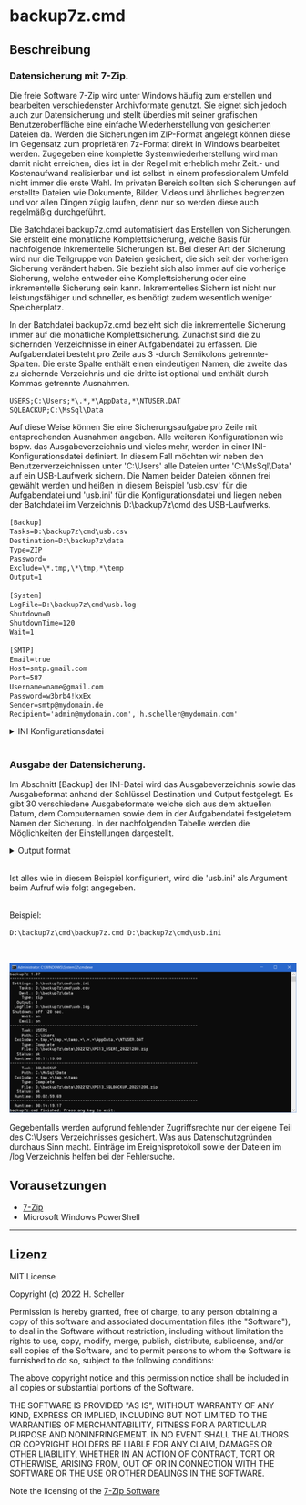 backup7z.cmd
==========

## Beschreibung
### Datensicherung mit 7-Zip.
<p>Die freie Software 7-Zip wird unter Windows häufig zum erstellen und bearbeiten verschiedenster Archivformate genutzt. Sie eignet sich jedoch auch zur Datensicherung und stellt überdies mit seiner grafischen Benutzeroberfläche eine einfache Wiederherstellung von gesicherten Dateien da. Werden die Sicherungen im ZIP-Format angelegt können diese im Gegensatz zum proprietären 7z-Format direkt in Windows bearbeitet werden. Zugegeben eine komplette Systemwiederherstellung wird man damit nicht erreichen, dies ist in der Regel mit erheblich mehr Zeit.- und Kostenaufwand realisierbar und ist selbst in einem professionalem Umfeld nicht immer die erste Wahl. Im privaten Bereich sollten sich Sicherungen auf erstellte Dateien wie Dokumente, Bilder, Videos und ähnliches begrenzen und vor allen Dingen zügig laufen, denn nur so werden diese auch regelmäßig durchgeführt.</p>

<p>Die Batchdatei backup7z.cmd automatisiert das Erstellen von Sicherungen. Sie erstellt eine monatliche Komplettsicherung, welche Basis für nachfolgende inkrementelle Sicherungen ist. Bei dieser Art der Sicherung wird nur die Teilgruppe von Dateien gesichert, die sich seit der vorherigen Sicherung verändert haben. Sie bezieht sich also immer auf die vorherige Sicherung, welche entweder eine Komplettsicherung oder eine inkrementelle Sicherung sein kann. Inkrementelles Sichern ist nicht nur leistungsfähiger und schneller, es benötigt zudem wesentlich weniger Speicherplatz.</p>

<p>In der Batchdatei backup7z.cmd bezieht sich die inkrementelle Sicherung immer auf die monatliche Komplettsicherung. Zunächst sind die zu sichernden Verzeichnisse in einer Aufgabendatei zu erfassen. Die Aufgabendatei besteht pro Zeile aus 3 -durch Semikolons getrennte- Spalten. Die erste Spalte enthält einen eindeutigen Namen, die zweite das zu sichernde Verzeichnis und die dritte ist optional und enthält durch Kommas getrennte Ausnahmen.</p>

```text
USERS;C:\Users;*\.*,*\AppData,*\NTUSER.DAT
SQLBACKUP;C:\MsSql\Data
```
<p>Auf diese Weise können Sie eine Sicherungsaufgabe pro Zeile mit entsprechenden Ausnahmen angeben. Alle weiteren Konfigurationen wie bspw. das Ausgabeverzeichnis und vieles mehr, werden in einer INI-Konfigurationsdatei definiert. In diesem Fall möchten wir neben den Benutzerverzeichnissen unter 'C:\Users' alle Dateien unter 'C:\MsSql\Data' auf ein USB-Laufwerk sichern. Die Namen beider Dateien können frei gewählt werden und heißen in diesem Beispiel 'usb.csv' für die Aufgabendatei und 'usb.ini' für die Konfigurationsdatei und liegen neben der Batchdatei im Verzeichnis D:\backup7z\cmd des USB-Laufwerks.</p>

```text
[Backup]
Tasks=D:\backup7z\cmd\usb.csv
Destination=D:\backup7z\data
Type=ZIP
Password=
Exclude=\*.tmp,\*\tmp,*\temp
Output=1

[System]
LogFile=D:\backup7z\cmd\usb.log
Shutdown=0
ShutdownTime=120
Wait=1

[SMTP]
Email=true
Host=smtp.gmail.com
Port=587
Username=name@gmail.com
Password=w3brb4!kxEx
Sender=smtp@mydomain.de
Recipient='admin@mydomain.com','h.scheller@mydomain.com'
```

<details><summary>INI Konfigurationsdatei</summary>

### Konfiguration der INI-Datei.
<p>INI-Dateien enthalten Schlüssel-Wert-Paare, die in Abschnitte unterteilt sind. Unsere INI-Datei ist in drei Abschnitte unterteilt und enthält alle notwendigen Einstellungen wie wo und in welchem Format gespeichert werden soll. INI-Dateien sind vorteilhaft, wenn unterschiedliche Konfigurationen erstellt werden sollen. Wenn Sie beispielsweise Backups über den Taskplaner durchführen und einem Benutzer auch ermöglichen möchten, diese manuell auszuführen, sind unterschiedliche Konfigurationen mit unterschiedlichen INI-Dateien recht einfach zu bewerkstelligen.</p>

**[Backup]**
<h5>
<table><tr>
<td>Tasks</td>
<td>Gibt den Namen der Aufgabendatei an.</td>
</tr><tr>
<td>Destination</td><td>Gibt das Sicherungsziel an. Meist eine externe Festplatte oder ein Netzlaufwerk, auf dem das Backup gespeichert werden soll. Wenn ein UNC-Pfad angegeben wird, sollte die Authentifizierung vorher in Windows gespeichert werden.</td>
</tr><tr>
<td>Type</td>
<td>Gibt den Typ des Sicherungsarchiv an. Mögliche Werte sind zip oder 7z. Der Typ zip ist Standard und wird auch direkt von Windows unterstützt.</td>
</tr><tr>
<td>Password</td>
<td>Durch Angabe eines Kennwortes wird das Sicherungsarchiv verschlüsselt.</td>
</tr><tr>
<td>Exclude</td>
<td>Generelle Ausschluss Maske für Dateien und Verzeichnise welche durch Kommas getrennt sein müssen. Ein Beispiel wäre: *\tmp,*.bak,*.tmp  Dieser Wert ergänzt den in der Aufgabendatei angegebenen Wert.</td>
</tr><tr>
<td>Output</td>
<td>Definiert das Ausgabeformat des Sicherungsarchives. Das Ausgabeformat besteht aus dem Aufgabenamen, Computernamen sowie dem Datum. Es sind 30 verschiedene Ausgabeformate welche nachfolgend beschrieben sind.</td>
</tr></table>
</h5>
<br/>

**[System]**
<h5><table><tr>
<td>LogFile</td>
<td>Datei, die die Sicherungen protokolliert. Standardwert ist der Computername im Ausführungsverzeichnis.</td>
</tr><tr>
<td>Shutdown</td>
<td>Schalter, fährt den Computer herunter, nachdem die Sicherung abgeschlossen ist. Gültige Werte sind 0/1 off/on true/false.</td>
</tr><tr>
<td>ShutdownTime</td>
<td>Legt die Abschaltzeit in Sekunden fest. Es können Werte zwischen 30 und 600 angegeben werden.</td>
</tr><tr>
<td>Wait</td>
<td>Schalter, wartet nach der Ausführung auf eine Tastatureingabe. Gültige Werte sind 0/1 off/on true/false.</td>
</tr></table></h5>
<br/>

**[SMTP]**
<h5><table><tr>
<td>Email</td>
<td>Schalter, sendet nach der Sicherung eine E-Mail über SMTP. Vorausgesetzt, nachfolgende Werte sind korrekt. Gültige Werte sind 0/1 off/on true/false.</td>
</tr><tr>
<td>Host</td>
<td>SMTP Host.</td>
</tr><tr>
<td>Port</td>
<td>SMTP Port meist 25 or 587</td>
</tr><tr>
<td>Username</td>
<td>Benutzername</td>
</tr><tr>
<td>Password</td>
<td>Kennwort</td>
</tr><tr>
<td>Sender</td>
<td>Name des Absenders.</td>
</tr><tr>
<td>Recipient</td>
<td>Achtung, im Gegensatz zum Absender müssen die Empfänger immer in Anführungszeichen gesetzt werden. Wenn Sie mehrere angeben möchten, müssen diese durch Kommas getrennt werden. z.B. 'admin@mydomain.com','h.scheller@mydomain.com'</td>
</tr></table></h5></p>
</details>
<br/>


### Ausgabe der Datensicherung.
<p>Im Abschnitt [Backup] der INI-Datei wird das Ausgabeverzeichnis sowie das Ausgabeformat anhand der Schlüssel Destination und Output festgelegt. Es gibt 30 verschiedene Ausgabeformate welche sich aus dem aktuellen Datum, dem Computernamen sowie dem in der Aufgabendatei festgeletem Namen der Sicherung. In der nachfolgenden Tabelle werden die Möglichkeiten der Einstellungen dargestellt.<p>

<details><summary>Output format</summary>
<p>
<br/>
<h5>
<table>
<tr><td>ID</td><td>Directory</td><td>File</td></tr>
<tr><td>1</td><td>BACKUP\JJJJMM</td><td>COMPUTERNAME_NAME_JJJJMMTT.zip</td></tr>
<tr><td>2</td><td>BACKUP\JJJJMM</td><td>COMPUTERNAME_JJJJMMTT_NAME.zip</td></tr>
<tr><td>3</td><td>BACKUP\JJJJMM</td><td>NAME_COMPUTERNAME_JJJJMMTT.zip</td></tr>
<tr><td>4</td><td>BACKUP\JJJJMM</td><td>NAME_JJJJMMTT_COMPUTERNAME.zip</td></tr>
<tr><td>5</td><td>BACKUP\JJJJMM</td><td>JJJJMMTT_COMPUTERNAME_NAME.zip</td></tr>
<tr><td>6</td><td>BACKUP\JJJJMM</td><td>JJJJMMTT_NAME_COMPUTERNAME.zip</td></tr>
<tr><td>7</td><td>BACKUP\JJJJMM_COMPUTERNAME</td><td>COMPUTERNAME_NAME_JJJJMMTT.zip</td></tr>
<tr><td>8</td><td>BACKUP\JJJJMM_COMPUTERNAME</td><td>COMPUTERNAME_JJJJMMTT_NAME.zip</td></tr>
<tr><td>9</td><td>BACKUP\JJJJMM_COMPUTERNAME</td><td>NAME_COMPUTERNAME_JJJJMMTT.zip</td></tr>
<tr><td>10</td><td>BACKUP\JJJJMM_COMPUTERNAME</td><td>NAME_JJJJMMTT_COMPUTERNAME.zip</td></tr>
<tr><td>11</td><td>BACKUP\JJJJMM_COMPUTERNAME</td><td>JJJJMMTT_COMPUTERNAME_NAME.zip</td></tr>
<tr><td>12</td><td>BACKUP\JJJJMM_COMPUTERNAME</td><td>JJJJMMTT_NAME_COMPUTERNAME.zip</td></tr>
<tr><td>13</td><td>BACKUP\COMPUTERNAME_JJJJMM</td><td>COMPUTERNAME_NAME_JJJJMMTT.zip</td></tr>
<tr><td>14</td><td>BACKUP\COMPUTERNAME_JJJJMM</td><td>COMPUTERNAME_JJJJMMTT_NAME.zip</td></tr>
<tr><td>15</td><td>BACKUP\COMPUTERNAME_JJJJMM</td><td>NAME_COMPUTERNAME_JJJJMMTT.zip</td></tr>
<tr><td>16</td><td>BACKUP\COMPUTERNAME_JJJJMM</td><td>NAME_JJJJMMTT_COMPUTERNAME.zip</td></tr>
<tr><td>17</td><td>BACKUP\COMPUTERNAME_JJJJMM</td><td>JJJJMMTT_COMPUTERNAME_NAME.zip</td></tr>
<tr><td>18</td><td>BACKUP\COMPUTERNAME_JJJJMM</td><td>JJJJMMTT_NAME_COMPUTERNAME.zip</td></tr>
<tr><td>19</td><td>BACKUP\JJJJMM\COMPUTERNAME</td><td>COMPUTERNAME_NAME_JJJJMMTT.zip</td></tr>
<tr><td>20</td><td>BACKUP\JJJJMM\COMPUTERNAME</td><td>COMPUTERNAME_JJJJMMTT_NAME.zip</td></tr>
<tr><td>21</td><td>BACKUP\JJJJMM\COMPUTERNAME</td><td>NAME_COMPUTERNAME_JJJJMMTT.zip</td></tr>
<tr><td>22</td><td>BACKUP\JJJJMM\COMPUTERNAME</td><td>NAME_JJJJMMTT_COMPUTERNAME.zip</td></tr>
<tr><td>23</td><td>BACKUP\JJJJMM\COMPUTERNAME</td><td>JJJJMMTT_COMPUTERNAME_NAME.zip</td></tr>
<tr><td>24</td><td>BACKUP\JJJJMM\COMPUTERNAME</td><td>JJJJMMTT_NAME_COMPUTERNAME.zip</td></tr>
<tr><td>25</td><td>BACKUP\COMPUTERNAME\JJJJMM</td><td>COMPUTERNAME_NAME_JJJJMMTT.zip</td></tr>
<tr><td>26</td><td>BACKUP\COMPUTERNAME\JJJJMM</td><td>COMPUTERNAME_JJJJMMTT_NAME.zip</td></tr>
<tr><td>27</td><td>BACKUP\COMPUTERNAME\JJJJMM</td><td>NAME_COMPUTERNAME_JJJJMMTT.zip</td></tr>
<tr><td>28</td><td>BACKUP\COMPUTERNAME\JJJJMM</td><td>NAME_JJJJMMTT_COMPUTERNAME.zip</td></tr>
<tr><td>29</td><td>BACKUP\COMPUTERNAME\JJJJMM</td><td>JJJJMMTT_COMPUTERNAME_NAME.zip</td></tr>
<tr><td>30</td><td>BACKUP\COMPUTERNAME\JJJJMM</td><td>JJJJMMTT_NAME_COMPUTERNAME.zip</td></tr>
</table>
</h5>
</p>
</details><br/>


<p>Ist alles wie in diesem Beispiel konfiguriert, wird die 'usb.ini' als Argument beim Aufruf wie folgt angegeben.</p><br/>
Beispiel:

```text
D:\backup7z\cmd\backup7z.cmd D:\backup7z\cmd\usb.ini
```

<br/>

![img001](../doc/img001.png)

<p>Gegebenfalls werden aufgrund fehlender Zugriffsrechte nur der eigene Teil des C:\Users Verzeichnisses gesichert. Was aus Datenschutzgründen durchaus Sinn macht. Einträge im Ereignisprotokoll sowie der Dateien im /log Verzeichnis helfen bei der Fehlersuche.</p>

## Vorausetzungen
* [7-Zip](https://www.7-zip.org/download.html)
* Microsoft Windows PowerShell
<hr/>

## Lizenz
MIT License

Copyright (c) 2022 H. Scheller

Permission is hereby granted, free of charge, to any person obtaining a copy
of this software and associated documentation files (the "Software"), to deal
in the Software without restriction, including without limitation the rights
to use, copy, modify, merge, publish, distribute, sublicense, and/or sell
copies of the Software, and to permit persons to whom the Software is
furnished to do so, subject to the following conditions:

The above copyright notice and this permission notice shall be included in all
copies or substantial portions of the Software.

THE SOFTWARE IS PROVIDED "AS IS", WITHOUT WARRANTY OF ANY KIND, EXPRESS OR
IMPLIED, INCLUDING BUT NOT LIMITED TO THE WARRANTIES OF MERCHANTABILITY,
FITNESS FOR A PARTICULAR PURPOSE AND NONINFRINGEMENT. IN NO EVENT SHALL THE
AUTHORS OR COPYRIGHT HOLDERS BE LIABLE FOR ANY CLAIM, DAMAGES OR OTHER
LIABILITY, WHETHER IN AN ACTION OF CONTRACT, TORT OR OTHERWISE, ARISING FROM,
OUT OF OR IN CONNECTION WITH THE SOFTWARE OR THE USE OR OTHER DEALINGS IN THE
SOFTWARE.

Note the licensing of the [7-Zip Software](https://www.7-zip.org/license.txt)